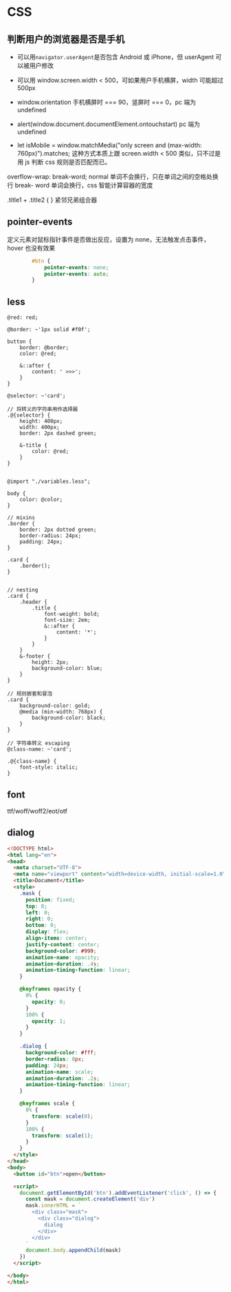 # CSS


## 判断用户的浏览器是否是手机

- 可以用`navigator.userAgent`是否包含 Android 或 iPhone，但 userAgent 可以被用户修改
- 可以用 window.screen.width < 500，可如果用户手机横屏，width 可能超过 500px
- window.orientation 手机横屏时 === 90，竖屏时 === 0，pc 端为 undefined
-    alert(window.document.documentElement.ontouchstart) pc 端为 undefined

- let isMobile = window.matchMedia("only screen and (max-width: 760px)").matches; 这种方式本质上跟 screen.width < 500 类似，只不过是用 js 判断 css 规则是否匹配而已。

overflow-wrap:  break-word; 
normal 单词不会换行，只在单词之间的空格处换行
break- word 单词会换行，css 智能计算容器的宽度


.title1 + .title2 { } 紧邻兄弟组合器


## pointer-events

定义元素对鼠标指针事件是否做出反应，设置为 none，无法触发点击事件，hover 也没有效果

```css
        #btn {
            pointer-events: none;
            pointer-events: auto;
        }
```



## less
```less
@red: red;

@border: ~'1px solid #f0f';

button {
    border: @border;
    color: @red;

    &::after {
        content: ' >>>';
    }
}

@selector: ~'card';

// 将转义的字符串用作选择器
.@{selector} {
    height: 400px;
    width: 400px;
    border: 2px dashed green;

    &-title {
        color: @red;
    }
}


@import "./variables.less";

body {
    color: @color;
}

// mixins
.border {
    border: 2px dotted green;
    border-radius: 24px;
    padding: 24px;
}

.card {
    .border();
}


// nesting
.card {
    .header {
        .title {
            font-weight: bold;
            font-size: 2em;
            &::after {
                content: '*';
            }
        }
    }
    &-footer {
        height: 2px;
        background-color: blue;
    }
}

// 规则嵌套和冒泡
.card {
    background-color: gold;
    @media (min-width: 768px) {
        background-color: black;
    }
}

// 字符串转义 escaping
@class-name: ~'card';

.@{class-name} {
    font-style: italic;
}
```

## font

ttf/woff/woff2/eot/otf


## dialog

```html
<!DOCTYPE html>
<html lang="en">
<head>
  <meta charset="UTF-8">
  <meta name="viewport" content="width=device-width, initial-scale=1.0">
  <title>Document</title>
  <style>
    .mask {
      position: fixed;
      top: 0;
      left: 0;
      right: 0;
      bottom: 0;
      display: flex;
      align-items: center;
      justify-content: center;
      background-color: #999;
      animation-name: opacity;
      animation-duration: .4s;
      animation-timing-function: linear;
    }

    @keyframes opacity {
      0% {
        opacity: 0;
      }
      100% {
        opacity: 1;
      }
    }

    .dialog {
      background-color: #fff;
      border-radius: 8px;
      padding: 24px;
      animation-name: scale;
      animation-duration: .2s;
      animation-timing-function: linear;
    }

    @keyframes scale {
      0% {
        transform: scale(0);
      }
      100% {
        transform: scale(1);
      }
    }
  </style>
</head>
<body>
  <button id="btn">open</button>

  <script>
    document.getElementById('btn').addEventListener('click', () => {
      const mask = document.createElement('div')
      mask.innerHTML = `
        <div class="mask">
          <div class="dialog">
            dialog
          </div>
        </div>
      `
      document.body.appendChild(mask)
    })
  </script>

</body>
</html>
```